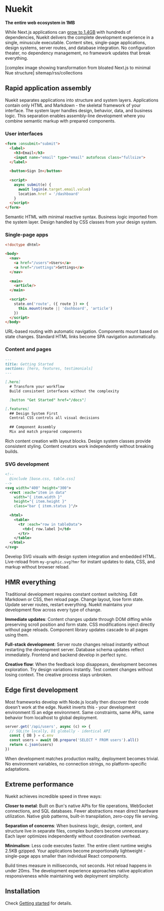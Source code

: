 
# Nuekit
**The entire web ecosystem in 1MB**

While Next.js applications can [grow to 1.4GB](migration) with hundreds of dependencies, Nuekit delivers the complete development experience in a single, minuscule executable. Content sites, single-page applications, design systems, server routes, and database integration. No configuration theater, no dependency management, no framework updates that break everything.

[complex image showing transformation from bloated Next.js to minimal Nue structure]
  sitemap/rss/collections


## Rapid application assembly
Nuekit separates applications into structure and system layers. Applications contain only HTML and Markdown - the skeletal framework of your interface. The system layer handles design, behavior, data, and business logic. This separation enables assembly-line development where you combine semantic markup with prepared components.


### User interfaces
```html
<form :onsubmit="submit">
  <label>
    <h3>Email</h3>
    <input name="email" type="email" autofocus class="fullsize">
  </label>
  
  <button>Sign In</button>
  
  <script>
    async submit(e) {
      await login(e.target.email.value)
      location.href = '/dashboard'
    }
  </script>
</form>
```

Semantic HTML with minimal reactive syntax. Business logic imported from the system layer. Design handled by CSS classes from your design system.

### Single-page apps  
```html
<!doctype dhtml>

<body>
  <nav>
    <a href="/users">Users</a>
    <a href="/settings">Settings</a>
  </nav>
  
  <main>
    <article/>
  </main>
  
  <script>
    state.on('route', ({ route }) => {
      this.mount(route || 'dashboard', 'article')
    })
  </script>
</body>
```

URL-based routing with automatic navigation. Components mount based on state changes. Standard HTML links become SPA navigation automatically.

### Content and pages
```md
---
title: Getting Started
sections: [hero, features, testimonials]
---

[.hero]
  # Transform your workflow
  Build consistent interfaces without the complexity

  [button "Get Started" href="/docs"]

[.features]
  ## Design System First
  Central CSS controls all visual decisions
  
  ## Component Assembly  
  Mix and match prepared components
```

Rich content creation with layout blocks. Design system classes provide consistent styling. Content creators work independently without breaking builds.


### SVG development

```xml
<!--
  @include [base.css, table.css]
-->
<svg width="400" height="300">
  <rect :each="item in data" 
    width="{ item.width }" 
    height="{ item.height }"
    class="bar { item.status }"/>
    
  <html>
    <table>
      <tr :each="row in tableData">
        <td>{ row.label }</td>
      </tr>
    </table>
  </html>
</svg>
```

Develop SVG visuals with design system integration and embedded HTML. Live-reload from `my-graphic.svg?hmr` for instant updates to data, CSS, and markup without browser reload.



## HMR everything

Traditional development requires constant context switching. Edit Markdown or CSS, then reload page. Change layout, lose form state. Update server routes, restart everything. Nuekit maintains your development flow across every type of change.

**Immediate updates**: Content changes update through DOM diffing while preserving scroll position and form state. CSS modifications inject directly without page reloads. Component library updates cascade to all pages using them.

**Full-stack development**: Server route changes reload instantly without restarting the development server. Database schema updates reflect immediately. Frontend and backend develop in perfect sync.

**Creative flow**: When the feedback loop disappears, development becomes exploration. Try design variations instantly. Test content changes without losing context. The creative process stays unbroken.


## Edge first development
Most frameworks develop with Node.js locally then discover their code doesn't work at the edge. Nuekit inverts this - your development environment IS an edge environment. Same constraints, same APIs, same behavior from localhost to global deployment.

```javascript
server.get('/api/users', async (c) => {
  // SQLite locally, D1 globally - identical API
  const { DB } = c.env
  const users = await DB.prepare('SELECT * FROM users').all()
  return c.json(users)
})
```

When development matches production reality, deployment becomes trivial. No environment variables, no connection strings, no platform-specific adaptations.

## Extreme performance
Nuekit achieves incredible speed in three ways:

**Closer to metal**: Built on Bun's native APIs for file operations, WebSocket connections, and SQL databases. Fewer abstractions mean direct hardware utilization. Native glob patterns, built-in transpilation, zero-copy file serving.

**Separation of concerns**: When business logic, design, content, and structure live in separate files, complex bundlers become unnecessary. Each layer optimizes independently without coordination overhead.

**Minimalism**: Less code executes faster. The entire client runtime weighs 2.5KB gzipped. Your applications become proportionally lightweight - single-page apps smaller than individual React components.

Build times measure in milliseconds, not seconds. Hot reload happens in under 20ms. The development experience approaches native application responsiveness while maintaining web deployment simplicity.


## Installation
Check [Getting started](get-started) for details.
